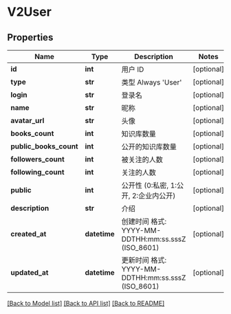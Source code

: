 # V2User

## Properties
Name | Type | Description | Notes
------------ | ------------- | ------------- | -------------
**id** | **int** |  用户 ID | [optional] 
**type** | **str** |  类型 Always &#x27;User&#x27; | [optional] 
**login** | **str** |  登录名 | [optional] 
**name** | **str** |  昵称 | [optional] 
**avatar_url** | **str** |  头像 | [optional] 
**books_count** | **int** |  知识库数量 | [optional] 
**public_books_count** | **int** |  公开的知识库数量 | [optional] 
**followers_count** | **int** |  被关注的人数 | [optional] 
**following_count** | **int** |  关注的人数 | [optional] 
**public** | **int** |  公开性 (0:私密, 1:公开, 2:企业内公开) | [optional] 
**description** | **str** |  介绍 | [optional] 
**created_at** | **datetime** |  创建时间 格式: YYYY-MM-DDTHH:mm:ss.sssZ (ISO_8601) | [optional] 
**updated_at** | **datetime** |  更新时间 格式: YYYY-MM-DDTHH:mm:ss.sssZ (ISO_8601) | [optional] 

[[Back to Model list]](../README.md#documentation-for-models) [[Back to API list]](../README.md#documentation-for-api-endpoints) [[Back to README]](../README.md)

